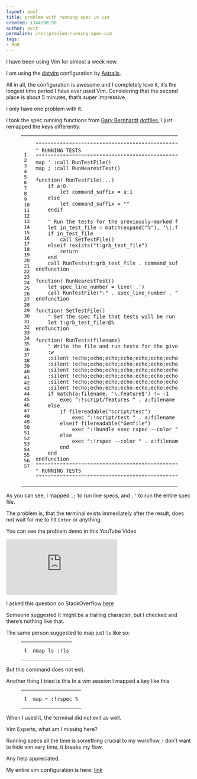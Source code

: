 ```yaml
---
layout: post
title: problem with running spec in vim
created: 1344198190
author: avit
permalink: /ror/problem-running-spec-vim
tags:
- RoR
---
```

<p>I have been using Vim for almost a week now.</p>

<p>I am using the <a href="http://github.com/astrails/dotvim">dotvim</a> configuration by <a href="http://astrails.com">Astrails</a>.</p>

<p>All in all, the configuration is awesome and I completely love it, it’s the longest time period I have ever used Vim. Considering that the second place is about 5 minutes, that’s super impressive.</p>

<p>I only have one problem with it.</p>

<p>I took the spec running functions from <a href="https://github.com/garybernhardt">Gary Bernhardt</a> <a href="https://github.com/garybernhardt/dotfiles/">dotfiles</a>, I just remapped the keys differently.</p>

<figure class='code'><div class="highlight"><table><tr><td class="gutter"><pre class="line-numbers"><span class='line-number'>1</span>
<span class='line-number'>2</span>
<span class='line-number'>3</span>
<span class='line-number'>4</span>
<span class='line-number'>5</span>
<span class='line-number'>6</span>
<span class='line-number'>7</span>
<span class='line-number'>8</span>
<span class='line-number'>9</span>
<span class='line-number'>10</span>
<span class='line-number'>11</span>
<span class='line-number'>12</span>
<span class='line-number'>13</span>
<span class='line-number'>14</span>
<span class='line-number'>15</span>
<span class='line-number'>16</span>
<span class='line-number'>17</span>
<span class='line-number'>18</span>
<span class='line-number'>19</span>
<span class='line-number'>20</span>
<span class='line-number'>21</span>
<span class='line-number'>22</span>
<span class='line-number'>23</span>
<span class='line-number'>24</span>
<span class='line-number'>25</span>
<span class='line-number'>26</span>
<span class='line-number'>27</span>
<span class='line-number'>28</span>
<span class='line-number'>29</span>
<span class='line-number'>30</span>
<span class='line-number'>31</span>
<span class='line-number'>32</span>
<span class='line-number'>33</span>
<span class='line-number'>34</span>
<span class='line-number'>35</span>
<span class='line-number'>36</span>
<span class='line-number'>37</span>
<span class='line-number'>38</span>
<span class='line-number'>39</span>
<span class='line-number'>40</span>
<span class='line-number'>41</span>
<span class='line-number'>42</span>
<span class='line-number'>43</span>
<span class='line-number'>44</span>
<span class='line-number'>45</span>
<span class='line-number'>46</span>
<span class='line-number'>47</span>
<span class='line-number'>48</span>
<span class='line-number'>49</span>
<span class='line-number'>50</span>
<span class='line-number'>51</span>
<span class='line-number'>52</span>
<span class='line-number'>53</span>
<span class='line-number'>54</span>
<span class='line-number'>55</span>
<span class='line-number'>56</span>
<span class='line-number'>57</span>
</pre></td><td class='code'><pre><code class=''><span class='line'>""""""""""""""""""""""""""""""""""""""""""""""""""""""""""""""""""""""""""""""
</span><span class='line'>" RUNNING TESTS
</span><span class='line'>""""""""""""""""""""""""""""""""""""""""""""""""""""""""""""""""""""""""""""""
</span><span class='line'>map <leader>' :call RunTestFile()<cr>
</span><span class='line'>map <leader>; :call RunNearestTest()<cr>
</span><span class='line'>
</span><span class='line'>function! RunTestFile(...)
</span><span class='line'>    if a:0
</span><span class='line'>        let command_suffix = a:1
</span><span class='line'>    else
</span><span class='line'>        let command_suffix = ""
</span><span class='line'>    endif
</span><span class='line'>
</span><span class='line'>    " Run the tests for the previously-marked file.
</span><span class='line'>    let in_test_file = match(expand("%"), '\(.feature\|_spec.rb\)$') != -1
</span><span class='line'>    if in_test_file
</span><span class='line'>        call SetTestFile()
</span><span class='line'>    elseif !exists("t:grb_test_file")
</span><span class='line'>        return
</span><span class='line'>    end
</span><span class='line'>    call RunTests(t:grb_test_file . command_suffix)
</span><span class='line'>endfunction
</span><span class='line'>
</span><span class='line'>function! RunNearestTest()
</span><span class='line'>    let spec_line_number = line('.')
</span><span class='line'>    call RunTestFile(":" . spec_line_number . " -b")
</span><span class='line'>endfunction
</span><span class='line'>
</span><span class='line'>function! SetTestFile()
</span><span class='line'>    " Set the spec file that tests will be run for.
</span><span class='line'>    let t:grb_test_file=@%
</span><span class='line'>endfunction
</span><span class='line'>
</span><span class='line'>function! RunTests(filename)
</span><span class='line'>    " Write the file and run tests for the given filename
</span><span class='line'>    :w
</span><span class='line'>    :silent !echo;echo;echo;echo;echo;echo;echo;echo;echo;echo
</span><span class='line'>    :silent !echo;echo;echo;echo;echo;echo;echo;echo;echo;echo
</span><span class='line'>    :silent !echo;echo;echo;echo;echo;echo;echo;echo;echo;echo
</span><span class='line'>    :silent !echo;echo;echo;echo;echo;echo;echo;echo;echo;echo
</span><span class='line'>    :silent !echo;echo;echo;echo;echo;echo;echo;echo;echo;echo
</span><span class='line'>    :silent !echo;echo;echo;echo;echo;echo;echo;echo;echo;echo
</span><span class='line'>    if match(a:filename, '\.feature$') != -1
</span><span class='line'>        exec ":!script/features " . a:filename
</span><span class='line'>    else
</span><span class='line'>        if filereadable("script/test")
</span><span class='line'>            exec ":!script/test " . a:filename
</span><span class='line'>        elseif filereadable("Gemfile")
</span><span class='line'>            exec ":!bundle exec rspec --color " . a:filename
</span><span class='line'>        else
</span><span class='line'>            exec ":!rspec --color " . a:filename
</span><span class='line'>        end
</span><span class='line'>    end
</span><span class='line'>endfunction
</span><span class='line'>""""""""""""""""""""""""""""""""""""""""""""""""""""""""""""""""""""""""""""""
</span><span class='line'>" RUNNING TESTS
</span><span class='line'>""""""""""""""""""""""""""""""""""""""""""""""""""""""""""""""""""""""""""""""</span></code></pre></td></tr></table></div></figure>


<p>As you can see, I mapped <code>,;</code> to run line specs, and <code>,'</code> to run the entire spec file.</p>

<p>The problem is, that the terminal exists immediately after the result, does not wait for me to hit <code>Enter</code> or anything.</p>

<p>You can see the problem demo in this YouTube Video</p>

<iframe width="" height="" src="http://www.youtube.com/embed/gUB48XwNq0M " frameborder="0" webkitAllowFullScreen mozallowfullscreen allowFullScreen></iframe>


<p>I asked this question on StackOverflow <a href="http://stackoverflow.com/questions/11785035/vim-issue-with-running-specs-in-ruby-rspec/11785791#11785791">here</a></p>

<p>Someone suggested it might be a trailing character, but I checked and there’s nothing like that.</p>

<p>The same person suggested to map just <code>ls</code> like so:</p>

<figure class='code'><div class="highlight"><table><tr><td class="gutter"><pre class="line-numbers"><span class='line-number'>1</span>
</pre></td><td class='code'><pre><code class=''><span class='line'>nmap <leader>ls :!ls<cr></span></code></pre></td></tr></table></div></figure>


<p>But this command does not exit.</p>

<p>Another thing I tried is this
In a vim session I mapped a key like this</p>

<figure class='code'><div class="highlight"><table><tr><td class="gutter"><pre class="line-numbers"><span class='line-number'>1</span>
</pre></td><td class='code'><pre><code class=''><span class='line'>map <Leader>~ :!rspec %<cr></span></code></pre></td></tr></table></div></figure>


<p>When I used it, the terminal did not exit as well.</p>

<p>Vim Experts, what am I missing here?</p>

<p>Running specs all the time is something crucial to my workflow, I don’t want to hide vim very time, it breaks my flow.</p>

<p>Any help appreciated.</p>

<p>My entire vim configuration is here: <a href="http://www.github.com/kensodev/dotvim">link</a></p>
